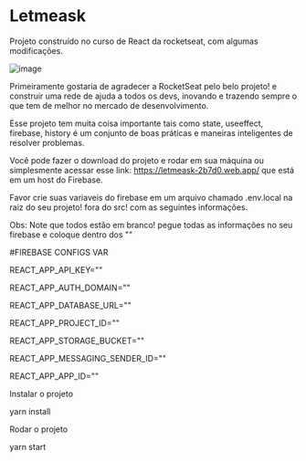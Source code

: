 # Letmeask
Projeto construído no curso de React da rocketseat, com algumas modificações.

![image](https://user-images.githubusercontent.com/103513547/163397682-f4f31f88-ff76-4e61-8bb2-84c1aa61b61a.png)

Primeiramente gostaria de agradecer a RocketSeat pelo belo projeto! e construir uma rede de ajuda a todos os devs, inovando e trazendo sempre o que tem de melhor no mercado de desenvolvimento. 

Esse projeto tem muita coisa importante tais como state, useeffect, firebase, history é um conjunto de boas práticas e maneiras inteligentes de resolver problemas.

Você pode fazer o download do projeto e rodar em sua máquina ou simplesmente acessar esse link:  https://letmeask-2b7d0.web.app/ que está em um host do Firebase.



Favor crie suas variaveis do firebase em um arquivo chamado .env.local na raiz do seu projeto! fora do src! com as seguintes informações.

Obs: Note que todos estão em branco! pegue todas as informações no seu firebase e coloque dentro dos ""

#FIREBASE CONFIGS VAR

REACT_APP_API_KEY=""

REACT_APP_AUTH_DOMAIN=""

REACT_APP_DATABASE_URL=""

REACT_APP_PROJECT_ID=""

REACT_APP_STORAGE_BUCKET=""

REACT_APP_MESSAGING_SENDER_ID=""

REACT_APP_APP_ID="" 



Instalar o projeto 

yarn install

Rodar o projeto 

yarn start
